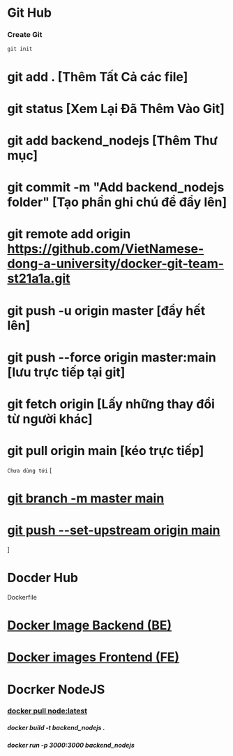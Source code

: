 # Git Hub
### Create Git
```git init```

# git add . [Thêm Tất Cả các file]
# git status [Xem Lại Đã Thêm Vào Git]
# git add backend_nodejs [Thêm Thư mục]
# git commit -m "Add backend_nodejs folder" [Tạo phần ghi chú để đẩy lên]
# git remote add origin https://github.com/VietNamese-dong-a-university/docker-git-team-st21a1a.git

# git push -u origin master [đẩy hết lên]

# git push --force origin master:main [lưu trực tiếp tại git]

# git fetch origin [Lấy những thay đổi từ người khác]

# git pull origin main [kéo trực tiếp]


```Chưa dùng tới```
[ 
#    [git branch -m master main]()
#    [git push --set-upstream origin main]()
]


# Docder Hub 
Dockerfile
# [ Docker Image Backend (BE) ](BE)
# [ Docker images Frontend (FE) ](FE)

# Docrker NodeJS
### [ docker pull node:latest ]()

##### docker build -t backend_nodejs .
##### docker run -p 3000:3000 backend_nodejs





